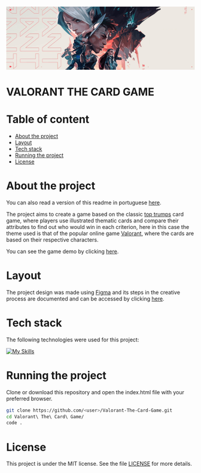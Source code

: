![valorant banner](./assets/images/valorant%20banner2.png "Valorant Banner")

<h1>VALORANT THE CARD GAME</h1>

<h1>Table of content</h1>

- [About the project](#about-the-project)
- [Layout](#layout)
- [Tech stack](#tech-stack)
- [Running the project](#running-the-project)
- [License](#license)

# About the project

You can also read a version of this readme in portuguese [here](https://github.com/jefersonsilva01/Valorant-The-Card-Game/blob/main/README-pt_BR.md).

The project aims to create a game based on the classic [top trumps](https://en.wikipedia.org/wiki/Top_Trumps) card game, where players use illustrated thematic cards and compare their attributes to find out who would win in each criterion, here in this case the theme used is that of the popular online game [Valorant](https://playvalorant.com/en-us/), where the cards are based on their respective characters.

You can see the game demo by clicking [here](https://jefersonsilva01.github.io/Valorant-The-Card-Game/).

# Layout

The project design was made using [Figma](https://www.figma.com/) and its steps in the creative process are documented and can be accessed by clicking [here](https://www.figma.com/file/Axh7rQRFZNxosyKM2EiIa1/VALORANT---THE-CARD-GAME?type=design&node-id=2-4&mode=design).

# Tech stack

The following technologies were used for this project:

[![My Skills](https://skillicons.dev/icons?i=linux,ubuntu,bash,vscode,html,css,js,git,github,figma,jasmine)](https://skillicons.dev)

# Running the project

Clone or download this repository and open the index.html file with your preferred browser.

```bash
git clone https://github.com/<user>/Valorant-The-Card-Game.git
cd Valorant\ The\ Card\ Game/
code .
```

# License

This project is under the MIT license. See the file [LICENSE](https://github.com/jefersonsilva01/Valorant-The-Card-Game/blob/main/LICENSE) for more details.

